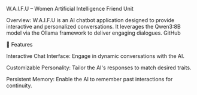 W.A.I.F.U – Women Artificial Intelligence Friend Unit

Overview:
W.A.I.F.U is an AI chatbot application designed to provide interactive and personalized conversations. It leverages the Qwen3:8B model via the Ollama framework to deliver engaging dialogues.
GitHub

🔧 Features

Interactive Chat Interface: Engage in dynamic conversations with the AI.

Customizable Personality: Tailor the AI's responses to match desired traits.

Persistent Memory: Enable the AI to remember past interactions for continuity.
